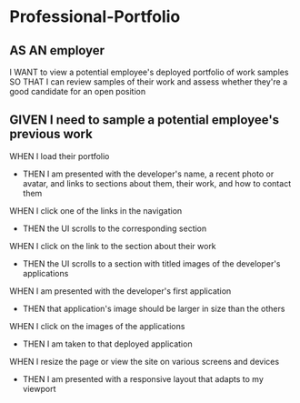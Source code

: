 # Professional-Portfolio

## AS AN employer
I WANT to view a potential employee's deployed portfolio of work samples
SO THAT I can review samples of their work and assess whether they're a good candidate for an open position

## GIVEN I need to sample a potential employee's previous work
WHEN I load their portfolio
* THEN I am presented with the developer's name, a recent photo or avatar, and links to sections about them, their work, and how to contact them

WHEN I click one of the links in the navigation
* THEN the UI scrolls to the corresponding section

WHEN I click on the link to the section about their work
* THEN the UI scrolls to a section with titled images of the developer's applications

WHEN I am presented with the developer's first application
* THEN that application's image should be larger in size than the others

WHEN I click on the images of the applications
* THEN I am taken to that deployed application

WHEN I resize the page or view the site on various screens and devices
* THEN I am presented with a responsive layout that adapts to my viewport
